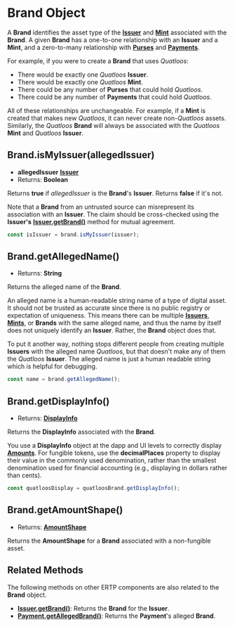 # Brand Object
A **Brand** identifies the asset type of the **[Issuer](./issuer.md)** and **[Mint](./mint.md)**
associated with the **Brand**. A given **Brand** has a one-to-one relationship
with an **Issuer** and a **Mint**, and a zero-to-many relationship with **[Purses](./purse.md)**
and **[Payments](./payment.md)**.

For example, if you were to create a **Brand** that uses *Quatloos*:
- There would be exactly one *Quatloos* **Issuer**.
- There would be exactly one *Quatloos* **Mint**.
- There could be any number of **Purses** that could hold *Quatloos*.
- There could be any number of **Payments** that could hold *Quatloos*.

All of these relationships are unchangeable. For example, if a **Mint** is created that makes 
new *Quatloos*, it can never create non-*Quatloos* assets. Similarly, the *Quatloos* **Brand** 
will always be associated with 
the *Quatloos* **Mint** and *Quatloos* **Issuer**.

## Brand.isMyIssuer(allegedIssuer)
- **allegedIssuer** **[Issuer](./issuer.md)**
- Returns: **Boolean**

Returns **true** if *allegedIssuer* is the **Brand**'s **Issuer**. Returns **false** if it's not.

Note that a **Brand** from an untrusted source can misrepresent its association with
an **Issuer**. The claim should be cross-checked using the **Issuer's**
[**Issuer.getBrand()**](./issuer.md#issuer-getbrand) method for mutual agreement.

```js
const isIssuer = brand.isMyIssuer(issuer);
```

## Brand.getAllegedName()
- Returns: **String**

Returns the alleged name of the **Brand**.

An alleged name is a human-readable string name of a type of digital asset.
It should not be trusted as accurate since there is no public registry or 
expectation of uniqueness. This means there can be multiple **[Issuers](./issuer.md)**, **[Mints](./mint.md)**, or **Brands** 
with the same alleged name, and thus the name by itself does not uniquely 
identify an **Issuer**. Rather, the **Brand** object does that.

To put it another way, nothing stops different people from creating multiple 
**Issuers** with the alleged name *Quatloos*, but that doesn't make any of them the 
*Quatloos* **Issuer**. The alleged name is just a human readable string which is 
helpful for debugging.
```js
const name = brand.getAllegedName();
```

## Brand.getDisplayInfo()
- Returns: **[DisplayInfo](./ertp-data-types.md#displayinfo)**

Returns the **DisplayInfo** associated with the **Brand**. 

You use a **DisplayInfo** object at the dapp and UI levels to correctly 
display **[Amounts](./ertp-data-types.md#amount)**. For fungible tokens, use the **decimalPlaces** property
to display their value in the commonly used denomination, rather than 
the smallest denomination used for financial accounting (e.g.,
displaying in dollars rather than cents).

```js
const quatloosDisplay = quatloosBrand.getDisplayInfo();
```

## Brand.getAmountShape()
- Returns: **[AmountShape](./ertp-data-types.md#amountshape)**

Returns the **AmountShape** for a **Brand** associated with a non-fungible asset. 


## Related Methods

The following methods on other ERTP components are also related to the **Brand** object.
- [**Issuer.getBrand()**](./issuer.md#issuer-getbrand): Returns
the **Brand** for the **Issuer**.
- [**Payment.getAllegedBrand()**](./payment.md#payment-getallegedbrand): Returns
the **Payment**'s alleged **Brand**.

